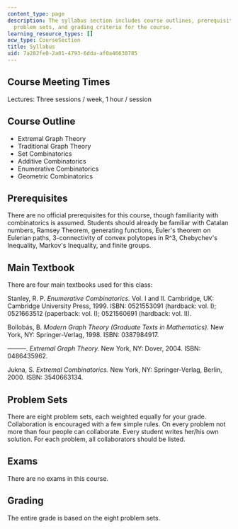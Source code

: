 ```yaml
---
content_type: page
description: The syllabus section includes course outlines, prerequisites, main textbooks,
  problem sets, and grading criteria for the course.
learning_resource_types: []
ocw_type: CourseSection
title: Syllabus
uid: 7a282fe0-2a01-4793-6dda-af0a46638785
---
```


Course Meeting Times
--------------------

Lectures: Three sessions / week, 1 hour / session

Course Outline
--------------

*   Extremal Graph Theory
*   Traditional Graph Theory
*   Set Combinatorics
*   Additive Combinatorics
*   Enumerative Combinatorics
*   Geometric Combinatorics

Prerequisites
-------------

There are no official prerequisites for this course, though familiarity with combinatorics is assumed. Students should already be familiar with Catalan numbers, Ramsey Theorem, generating functions, Euler's theorem on Eulerian paths, 3-connectivity of convex polytopes in R^3, Chebychev's Inequality, Markov's Inequality, and finite groups.

Main Textbook
-------------

There are four main textbooks used for this class:

Stanley, R. P. _Enumerative Combinatorics._ Vol. I and II. Cambridge, UK: Cambridge University Press, 1999. ISBN: 0521553091 (hardback: vol. I); 0521663512 (paperback: vol. I); 0521560691 (hardback: vol. II).

Bollobás, B. _Modern Graph Theory (Graduate Texts in Mathematics)._ New York, NY: Springer-Verlag, 1998. ISBN: 0387984917.

———. _Extremal Graph Theory._ New York, NY: Dover, 2004. ISBN: 0486435962.

Jukna, S. _Extremal Combinatorics._ New York, NY: Springer-Verlag, Berlin, 2000. ISBN: 3540663134.

Problem Sets
------------

There are eight problem sets, each weighted equally for your grade. Collaboration is encouraged with a few simple rules. On every problem not more than four people can collaborate. Every student writes her/his own solution. For each problem, all collaborators should be listed.

Exams
-----

There are no exams in this course.

Grading
-------

The entire grade is based on the eight problem sets.